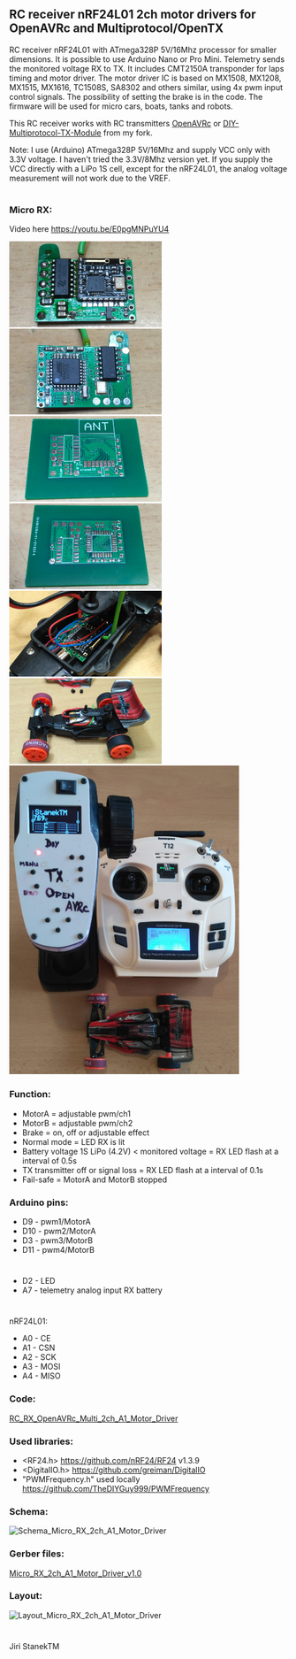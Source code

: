 ## RC receiver nRF24L01 2ch motor drivers for OpenAVRc and Multiprotocol/OpenTX
RC receiver nRF24L01 with ATmega328P 5V/16Mhz processor for smaller dimensions.
It is possible to use Arduino Nano or Pro Mini. 
Telemetry sends the monitored voltage RX to TX. 
It includes CMT2150A transponder for laps timing and motor driver.
The motor driver IC is based on MX1508, MX1208, MX1515, MX1616, TC1508S, SA8302 and others similar, using 4x pwm input control signals.
The possibility of setting the brake is in the code.
The firmware will be used for micro cars, boats, tanks and robots.

This RC receiver works with RC transmitters [OpenAVRc](https://github.com/stanekTM/OpenAVRc_Dev) or 
[DIY-Multiprotocol-TX-Module](https://github.com/stanekTM/DIY-Multiprotocol-TX-Module) from my fork.

Note: I use (Arduino) ATmega328P 5V/16Mhz and supply VCC only with 3.3V voltage. 
I haven't tried the 3.3V/8Mhz version yet. 
If you supply the VCC directly with a LiPo 1S cell, except for the nRF24L01, the analog voltage measurement will not work due to the VREF.
#
### Micro RX:
Video here https://youtu.be/E0pgMNPuYU4

<img src="RC_RX_OpenAVRc_Multi_2ch_A1_Motor_Driver/documents/Micro_RX_2ch_A1_Motor_Driver_0.jpg" width="276" height="155" /> <img src="RC_RX_OpenAVRc_Multi_2ch_A1_Motor_Driver/documents/Micro_RX_2ch_A1_Motor_Driver_1.jpg" width="276" height="155" />
<img src="RC_RX_OpenAVRc_Multi_2ch_A1_Motor_Driver/documents/Micro_RX_2ch_A1_Motor_Driver_2.jpg" width="276" height="155" />
<img src="RC_RX_OpenAVRc_Multi_2ch_A1_Motor_Driver/documents/Micro_RX_2ch_A1_Motor_Driver_3.jpg" width="276" height="155" />
<img src="RC_RX_OpenAVRc_Multi_2ch_A1_Motor_Driver/documents/Micro_RX_2ch_A1_Motor_Driver_4.jpg" width="276" height="155" />
<img src="RC_RX_OpenAVRc_Multi_2ch_A1_Motor_Driver/documents/Micro_RX_2ch_A1_Motor_Driver_5.jpg" width="276" height="155" />
<img src="RC_RX_OpenAVRc_Multi_2ch_A1_Motor_Driver/documents/Micro_RX_2ch_A1_Motor_Driver_6.jpg" width="416" height="558" />
### Function:
* MotorA = adjustable pwm/ch1
* MotorB = adjustable pwm/ch2
* Brake = on, off or adjustable effect 
* Normal mode = LED RX is lit
* Battery voltage 1S LiPo (4.2V) < monitored voltage = RX LED flash at a interval of 0.5s
* TX transmitter off or signal loss = RX LED flash at a interval of 0.1s 
* Fail-safe = MotorA and MotorB stopped

### Arduino pins:
* D9  - pwm1/MotorA
* D10 - pwm2/MotorA
* D3  - pwm3/MotorB
* D11 - pwm4/MotorB
#
* D2  - LED
* A7  - telemetry analog input RX battery
#
nRF24L01:
* A0  - CE
* A1  - CSN
* A2  - SCK
* A3  - MOSI
* A4  - MISO

### Code:
[RC_RX_OpenAVRc_Multi_2ch_A1_Motor_Driver](https://github.com/stanekTM/RC_RX_nRF24L01_Telemetry_Motor_Driver_Servo/blob/master/RC_RX_OpenAVRc_Multi_2ch_A1_Motor_Driver/RC_RX_OpenAVRc_Multi_2ch_A1_Motor_Driver.ino)

### Used libraries:
* <RF24.h>                      https://github.com/nRF24/RF24 v1.3.9 
* <DigitalIO.h>                 https://github.com/greiman/DigitalIO
* "PWMFrequency.h" used locally https://github.com/TheDIYGuy999/PWMFrequency

### Schema:
![Schema_Micro_RX_2ch_A1_Motor_Driver](https://raw.githubusercontent.com/stanekTM/RC_RX_nRF24L01_Telemetry_Motor_Driver_Servo/master/RC_RX_OpenAVRc_Multi_2ch_A1_Motor_Driver/documents/Schema_Micro_RX_2ch_A1_Motor_Driver.PNG)

### Gerber files: 
[Micro_RX_2ch_A1_Motor_Driver_v1.0](https://github.com/stanekTM/RC_RX_nRF24L01_Telemetry_Motor_Driver_Servo/tree/master/RC_RX_OpenAVRc_Multi_2ch_A1_Motor_Driver/gerber)

### Layout:
![Layout_Micro_RX_2ch_A1_Motor_Driver](https://raw.githubusercontent.com/stanekTM/RC_RX_nRF24L01_Telemetry_Motor_Driver_Servo/master/RC_RX_OpenAVRc_Multi_2ch_A1_Motor_Driver/documents/Layout_Micro_RX_2ch_A1_Motor_Driver.PNG)
#
Jiri StanekTM
